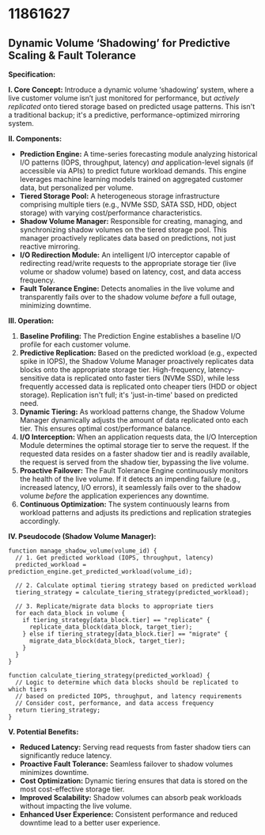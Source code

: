 # 11861627

## Dynamic Volume ‘Shadowing’ for Predictive Scaling & Fault Tolerance

**Specification:**

**I. Core Concept:** Introduce a dynamic volume ‘shadowing’ system, where a live customer volume isn’t just monitored for performance, but *actively replicated* onto tiered storage based on predicted usage patterns. This isn't a traditional backup; it's a predictive, performance-optimized mirroring system.

**II. Components:**

*   **Prediction Engine:** A time-series forecasting module analyzing historical I/O patterns (IOPS, throughput, latency) *and* application-level signals (if accessible via APIs) to predict future workload demands. This engine leverages machine learning models trained on aggregated customer data, but personalized per volume.
*   **Tiered Storage Pool:** A heterogeneous storage infrastructure comprising multiple tiers (e.g., NVMe SSD, SATA SSD, HDD, object storage) with varying cost/performance characteristics.
*   **Shadow Volume Manager:** Responsible for creating, managing, and synchronizing shadow volumes on the tiered storage pool. This manager proactively replicates data based on predictions, not just reactive mirroring.
*   **I/O Redirection Module:** An intelligent I/O interceptor capable of redirecting read/write requests to the appropriate storage tier (live volume or shadow volume) based on latency, cost, and data access frequency.
*   **Fault Tolerance Engine:** Detects anomalies in the live volume and transparently fails over to the shadow volume *before* a full outage, minimizing downtime.

**III. Operation:**

1.  **Baseline Profiling:** The Prediction Engine establishes a baseline I/O profile for each customer volume.
2.  **Predictive Replication:** Based on the predicted workload (e.g., expected spike in IOPS), the Shadow Volume Manager proactively replicates data blocks onto the appropriate storage tier. High-frequency, latency-sensitive data is replicated onto faster tiers (NVMe SSD), while less frequently accessed data is replicated onto cheaper tiers (HDD or object storage). Replication isn't full; it's 'just-in-time' based on predicted need.
3.  **Dynamic Tiering:** As workload patterns change, the Shadow Volume Manager dynamically adjusts the amount of data replicated onto each tier. This ensures optimal cost/performance balance.
4.  **I/O Interception:** When an application requests data, the I/O Interception Module determines the optimal storage tier to serve the request. If the requested data resides on a faster shadow tier and is readily available, the request is served from the shadow tier, bypassing the live volume.
5.  **Proactive Failover:** The Fault Tolerance Engine continuously monitors the health of the live volume. If it detects an impending failure (e.g., increased latency, I/O errors), it seamlessly fails over to the shadow volume *before* the application experiences any downtime.
6.  **Continuous Optimization:** The system continuously learns from workload patterns and adjusts its predictions and replication strategies accordingly.

**IV. Pseudocode (Shadow Volume Manager):**

```
function manage_shadow_volume(volume_id) {
  // 1. Get predicted workload (IOPS, throughput, latency)
  predicted_workload = prediction_engine.get_predicted_workload(volume_id);

  // 2. Calculate optimal tiering strategy based on predicted workload
  tiering_strategy = calculate_tiering_strategy(predicted_workload);

  // 3. Replicate/migrate data blocks to appropriate tiers
  for each data_block in volume {
    if tiering_strategy[data_block.tier] == "replicate" {
      replicate_data_block(data_block, target_tier);
    } else if tiering_strategy[data_block.tier] == "migrate" {
      migrate_data_block(data_block, target_tier);
    }
  }
}

function calculate_tiering_strategy(predicted_workload) {
  // Logic to determine which data blocks should be replicated to which tiers
  // based on predicted IOPS, throughput, and latency requirements
  // Consider cost, performance, and data access frequency
  return tiering_strategy;
}
```

**V. Potential Benefits:**

*   **Reduced Latency:** Serving read requests from faster shadow tiers can significantly reduce latency.
*   **Proactive Fault Tolerance:** Seamless failover to shadow volumes minimizes downtime.
*   **Cost Optimization:** Dynamic tiering ensures that data is stored on the most cost-effective storage tier.
*   **Improved Scalability:** Shadow volumes can absorb peak workloads without impacting the live volume.
*   **Enhanced User Experience:** Consistent performance and reduced downtime lead to a better user experience.